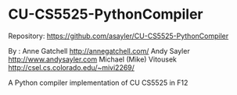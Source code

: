 CU-CS5525-PythonCompiler
========================

Repository:
    https://github.com/asayler/CU-CS5525-PythonCompiler

By :
    Anne Gatchell
        http://annegatchell.com/
    Andy Sayler
        http://www.andysayler.com
    Michael (Mike) Vitousek
        http://csel.cs.colorado.edu/~mivi2269/


A Python compiler implementation of CU CS5525 in F12
